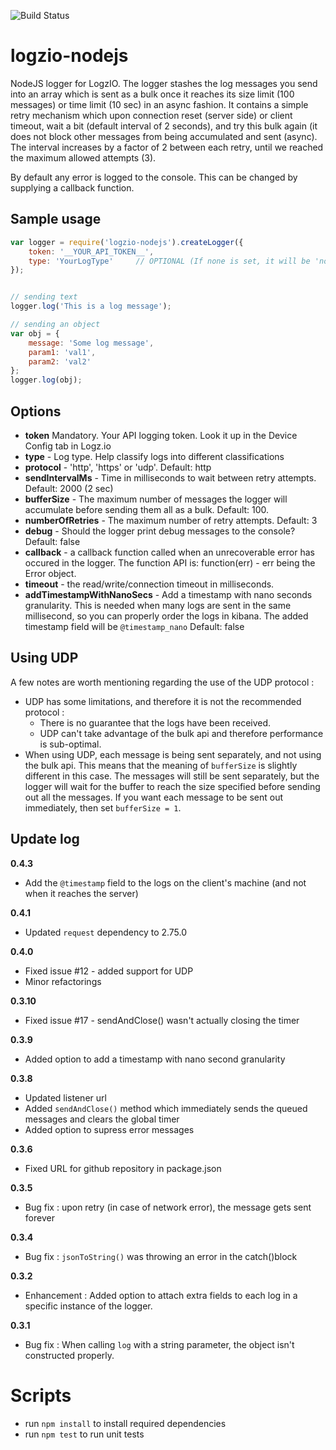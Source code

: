 ![Build Status](https://travis-ci.org/logzio/logzio-nodejs.svg?branch=master)

# logzio-nodejs  
NodeJS logger for LogzIO.
The logger stashes the log messages you send into an array which is sent as a bulk once it reaches its size limit (100 messages) or time limit (10 sec) in an async fashion.
It contains a simple retry mechanism which upon connection reset (server side) or client timeout, wait a bit (default interval of 2 seconds), and try this bulk again (it does not block other messages from being accumulated and sent (async). The interval increases by a factor of 2 between each retry, until we reached the maximum allowed attempts (3).

 By default any error is logged to the console. This can be changed by supplying a callback function.


## Sample usage
```javascript
var logger = require('logzio-nodejs').createLogger({
    token: '__YOUR_API_TOKEN__',
    type: 'YourLogType'     // OPTIONAL (If none is set, it will be 'nodejs')
});


// sending text
logger.log('This is a log message');

// sending an object
var obj = {
    message: 'Some log message',
    param1: 'val1',
    param2: 'val2'
};
logger.log(obj);
```

## Options

* **token**
    Mandatory. Your API logging token. Look it up in the Device Config tab in Logz.io
* **type** - Log type. Help classify logs into different classifications
* **protocol** - 'http', 'https' or 'udp'. Default: http
* **sendIntervalMs** - Time in milliseconds to wait between retry attempts. Default: 2000 (2 sec)
* **bufferSize** - The maximum number of messages the logger will accumulate before sending them all as a bulk. Default: 100.
* **numberOfRetries** - The maximum number of retry attempts. Default: 3
* **debug** - Should the logger print debug messages to the console? Default: false
* **callback** - a callback function called when an unrecoverable error has occured in the logger. The function API is: function(err) - err being the Error object.
* **timeout** - the read/write/connection timeout in milliseconds.
* **addTimestampWithNanoSecs** - Add a timestamp with nano seconds granularity. This is needed when many logs are sent in the same millisecond, so you can properly order the logs in kibana. The added timestamp field will be `@timestamp_nano` Default: false

## Using UDP
A few notes are worth mentioning regarding the use of the UDP protocol :
* UDP has some limitations, and therefore it is not the recommended protocol :
  * There is no guarantee that the logs have been received.
  * UDP can't take advantage of the bulk api and therefore performance is sub-optimal.
* When using UDP, each message is being sent separately, and not using the bulk api. This means that the meaning of `bufferSize` is slightly
different in this case. The messages will still be sent separately, but the logger will wait for the buffer to reach the size specified before
sending out all the messages. If you want each message to be sent out immediately, then set `bufferSize = 1`.


## Update log  
**0.4.3**  
- Add the `@timestamp` field to the logs on the client's machine (and not when it reaches the server)

**0.4.1**
- Updated `request` dependency to 2.75.0

**0.4.0**
- Fixed issue #12 - added support for UDP
- Minor refactorings

**0.3.10**
- Fixed issue #17 - sendAndClose() wasn't actually closing the timer

**0.3.9**
- Added option to add a timestamp with nano second granularity

**0.3.8**
- Updated listener url
- Added `sendAndClose()` method which immediately sends the queued messages and clears the global timer
- Added option to supress error messages

**0.3.6**
- Fixed URL for github repository in package.json

**0.3.5**
- Bug fix : upon retry (in case of network error), the message gets sent forever  

**0.3.4**
- Bug fix : `jsonToString()` was throwing an error in the catch()block  

**0.3.2**  
- Enhancement : Added option to attach extra fields to each log in a specific instance of the logger.

**0.3.1**
- Bug fix : When calling `log` with a string parameter, the object isn't constructed properly.  



# Scripts

- run `npm install` to install required dependencies
- run `npm test` to run unit tests
